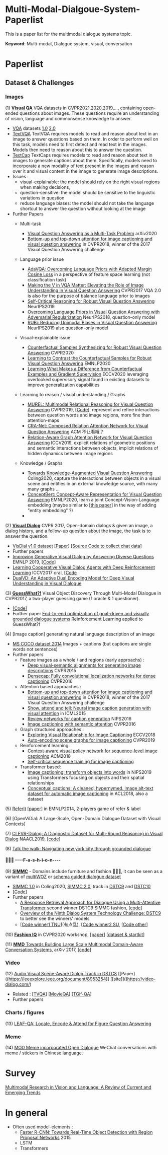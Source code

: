 # Multi-Modal-Dialgoue-System-Paperlist

This is a paper list for the multimodal dialogue systems topic.

**Keyword**: Multi-modal, Dialogue system, visual, conversation

# Paperlist

## Dataset & Challenges

### Images
 
(1) [**Visual QA**](https://visualqa.org/workshop.html) VQA datasets in CVPR2021,2020,2019,..., containing open-ended questions about images. These questions require an understanding of vision, language and commonsense knowledge to answer.
- [VQA](https://visualqa.org/challenge) datasets [1.0](http://arxiv.org/abs/1505.00468) [2.0](https://arxiv.org/abs/1612.00837)
- [TextVQA](https://textvqa.org/paper) TextVQA requires models to read and reason about text in an image to answer questions based on them. In order to perform well on this task, models need to first detect and read text in the images. Models then need to reason about this to answer the question. 
- [TextCap](https://arxiv.org/abs/2003.12462) TextCaps requires models to read and reason about text in images to generate captions about them. Specifically, models need to incorporate a new modality of text present in the images and reason over it and visual content in the image to generate image descriptions.
- Issues : 
  - visual-explainable: the model should rely on the right visual regions when making decisions, 
  - question-sensitive: the model should be sensitive to the linguistic variations in question
  - reduce language biases: the model should not take the language shortcut to answer the question without looking at the image
- Further Papers 
  - Multi-task
    - [Visual Question Answering as a Multi-Task Problem](https://arxiv.org/pdf/2007.01780.pdf) arXiv2020
    - [Bottom-up and top-down attention for image captioning and visual question answering](https://arxiv.org/abs/1707.07998) in CVPR2018, winner of the 2017 Visual Question Answering challenge
  - Language prior issue
    - [AdaVQA: Overcoming Language Priors with Adapted Margin Cosine Loss](https://arxiv.org/pdf/2105.01993.pdf) in a perspective of feature space learning (not classification task)
    - [Making the V in VQA Matter: Elevating the Role of Image Understanding in Visual Question Answering](https://arxiv.org/abs/1612.00837) CVPR2017 VQA 2.0 is also for the purpose of balance language prior to images 
    - [Self-Critical Reasoning for Robust Visual Question Answering](https://arxiv.org/pdf/1905.09998.pdf) NeurIPS2019
    - [Overcoming Language Priors in Visual Question Answering with Adversarial Regularization](https://arxiv.org/pdf/1810.03649.pdf) NeurIPS2018, question-only model
    - [RUBi: Reducing Unimodal Biases in Visual Question Answering](https://arxiv.org/pdf/1906.10169.pdf) NeurIPS2019 also question-only model
  - Visual-explainable issue
    - [Counterfactual Samples Synthesizing for Robust Visual Question Answering](http://arxiv.org/pdf/2003.06576) CVPR2020
    - [Learning to Contrast the Counterfactual Samples for Robust Visual Question Answering](https://www.aclweb.org/anthology/2020.emnlp-main.265.pdf) EMNLP2020
    - [Learning What Makes a Difference from Counterfactual Examples and Gradient Supervision](https://arxiv.org/pdf/2004.09034.pdf) ECCV2020 leveraging overlooked supervisory signal found in existing datasets to improve generalization capabilities
  - Learning to reason / visual understanding / Graphs
    - [MUREL: Multimodal Relational Reasoning for Visual Question Answering](http://arxiv.org/pdf/1902.09487) CVPR2019, [[Code](github.com/Cadene/murel.bootstrap.pytorch)], represent and refine interactions between question words and image regions, more fine than attention-maps
    - [CRA-Net: Composed Relation Attention Network for Visual Question Answering](https://dl.acm.org/doi/10.1145/3343031.3350925) ACM 不让看哦？
    - [Relation-Aware Graph Attention Network for Visual Question Answering](http://arxiv.org/pdf/1903.12314) ICCV2019, explicit relations of geometric positions and semantic interactions between objects, implicit relations of hidden dynamics between image regions
    
  - Knowledge / Graphs
    - [Towards Knowledge-Augmented Visual Question Answering](https://www.aclweb.org/anthology/2020.coling-main.169.pdf) Coling2020, capture the interactions between objects in a visual scene and entities in an external knowledge source, with many many graphs ...
    - [ConceptBert: Concept-Aware Representation for Visual Question Answering](https://www.aclweb.org/anthology/2020.findings-emnlp.44.pdf) EMNLP2020, learn a joint Concept-Vision-Language embedding (maybe similar to [[this paper](https://openreview.net/references/pdf?id=Uhl6chXANP)] in the way of adding "entity embedding" ?)
    - 

(2) [**Visual Dialog**](https://visualdialog.org/) CVPR 2017, Open-domain dialogs & given an image, a dialog history, and a follow-up question about the image, the task is to answer the question. 
-  [VisDial v1.0 dataset](https://visualdialog.org/data) [[Paper](https://arxiv.org/abs/1611.08669)] [[Source Code to collect chat data](https://github.com/batra-mlp-lab/visdial-amt-chat)]
-  Further papers
  - [Improving Generative Visual Dialog by Answering Diverse Questions](https://arxiv.org/pdf/1909.10470.pdf) EMNLP 2019, [[Code](https://github.com/vmurahari3/visdial-diversity)]
  - [Learning Cooperative Visual Dialog Agents with Deep Reinforcement Learning](https://arxiv.org/abs/1703.06585) ICCV2017 oral, [[Code](https://github.com/batra-mlp-lab/visdial-rl)
  - [DualVD: An Adaptive Dual Encoding Model for Deep Visual Understanding in Visual Dialogue](https://arxiv.org/pdf/1911.07251.pdf)

(3) [**GuessWhat?!**](https://openaccess.thecvf.com/content_cvpr_2017/html/de_Vries_GuessWhat_Visual_Object_CVPR_2017_paper.html) Visual Object Discovery Through Multi-Modal Dialogue in CVPR2017, a two-player guessing game (1 oracle & 1 questioner). 
- [[Code]](https://github.com/GuessWhatGame/guesswhat)
- Further paper [End-to-end optimization of goal-driven and visually grounded dialogue systems](https://arxiv.org/abs/1703.05423) Reinforcement Learning applied to GuessWhat?! 

(4) [Image caption] generating natural language description of an image
- [MS COCO dataset 2014](https://arxiv.org/pdf/1405.0312.pdf) Images + captions (but captions are single words not sentences)
- Further papers
  - Feature images as a whole / and regions (early approachs) : 
    - [Deep visual-semantic alignments for generating image descriptions](https://cs.stanford.edu/people/karpathy/deepimagesent/devisagen.pdf) CVPR2015
    - [Densecap: Fully convolutional localization networks for dense captioning](https://cs.stanford.edu/people/karpathy/densecap/) CVPR2016
  - Attention based approaches :
    - [Bottom-up and top-down attention for image captioning and visual question answering](https://arxiv.org/abs/1707.07998) in CVPR2018, winner of the 2017 Visual Question Answering challenge
    - [Show, attend and tell: Neural image caption generation with visual attention](https://arxiv.org/abs/1502.03044) in ICML2015
    - [Review networks for caption generation](https://arxiv.org/abs/1605.07912) NIPS2016
    - [Image captioning with semantic attention](https://arxiv.org/abs/1603.03925) CVPR2016
  - Graph structured approaches :
    - [Exploring Visual Relationship for Image Captioning](https://arxiv.org/abs/1809.07041) ECCV2018
    - [Auto-encoding scene graphs for image captioning](https://arxiv.org/abs/1812.02378) CVPR2019
  - Reinforcement learning:
    - [Context-aware visual policy network for sequence-level image captioning](https://arxiv.org/abs/1808.05864) ACM2018
    - [Self-critical sequence training for image captioning](https://arxiv.org/abs/1612.00563)
  - Transformer based:
    - [Image captioning: transform objects into words](https://papers.nips.cc/paper/2019/file/680390c55bbd9ce416d1d69a9ab4760d-Paper.pdf) in NIPS2019 using Transformers focusing on objects and their spatial relationships
    - [Conceptual captions: A cleaned, hypernymed, image alt-text dataset for automatic image captioning](https://www.aclweb.org/anthology/P18-1238.pdf) in ACL2018, also a dataset

(5) [ReferIt](http://tamaraberg.com/referitgame/) [[paper](http://tamaraberg.com/papers/referit.pdf)] in EMNLP2014, 2-players game of refer & label

(6) [OpenViDial: A Large-Scale, Open-Domain Dialogue Dataset with Visual Contexts]

(7) [CLEVR-Dialog: A Diagnostic Dataset for Multi-Round Reasoning in Visual Dialog](https://www.aclweb.org/anthology/N19-1058) NAACL2019, [[code](https://github.com/satwikkottur/clevr-dialog)]

(8) [Talk the walk: Navigating new york city through grounded dialogue](https://arxiv.org/pdf/1807.03367.pdf)


#### 🌟🌟🌟 ----F-a-s-h-i-o-n----

(9) [**SIMMC**](https://github.com/facebookresearch/simmc) - Domains include furniture and fashion 🌟🌟🌟, it can be seen as a variant of [multiWOZ](https://github.com/budzianowski/multiwoz) or [schema guided dialogue dataset](https://github.com/google-research-datasets/dstc8-schema-guided-dialogue#scheme-representation%5D)
- [SIMMC 1.0](https://arxiv.org/abs/2006.01460) in Coling2020, [SIMMC 2.0](https://arxiv.org/pdf/2104.08667.pdf), track in [DSTC9](https://dstc9.dstc.community/home) and [DSTC10](https://sites.google.com/dstc.community/dstc10/tracks) 
- [[Code](https://github.com/facebookresearch/simmc)] 
- Further papers
  - [A Response Retrieval Approach for Dialogue Using a Multi-Attentive Transformer](https://arxiv.org/abs/2012.08148) second winner DSTC9 SIMMC fashion, [[code](https://github.com/D2KLab/dstc9-SIMMC)]
  - [Overview of the Ninth Dialog System Technology Challenge: DSTC9](https://arxiv.org/pdf/2011.06486.pdf) to better see the winners' models
  - [[Code winner1 TNU](https://github.com/billkunghappy/DSTC_TRACK4_ENTER)](有点乱), [[Code winner2 SU](https://github.com/inkoon/simmc), [[Code other](https://github.com/facebookresearch/simmc/blob/master/DSTC9_SIMMC_RESULTS.md)]

(10) [**Fashion IQ**](https://sites.google.com/view/cvcreative2020/fashion-iq) in CVPR2020 workshop, [[paper](https://arxiv.org/pdf/1905.12794.pdf)] [[dataset & startkit](https://github.com/XiaoxiaoGuo/fashion-iq)] 

(11) [**MMD** Towards Building Large Scale Multimodal Domain-Aware Conversation Systems](https://arxiv.org/abs/1704.00200), arXiv 2017, [[code](https://amritasaha1812.github.io/MMD/)]


### Video
 
(12) [Audio Visual Scene-Aware Dialog Track in DSTC8](http://workshop.colips.org/dstc7/dstc8/Audiovisual_Scene_Aware_Dialog.pdf) [[Paper]((https://ieeexplore.ieee.org/document/8953254)]  [[site]]((https://video-dialog.com/) 
- Related : [[TVQA](https://arxiv.org/abs/1809.01696)] [[MovieQA](http://movieqa.cs.toronto.edu/)] [[TGif-QA](https://arxiv.org/abs/1704.04497)]
- Further papers


### Charts / figures
(13) [LEAF-QA: Locate, Encode & Attend for Figure Question Answering](https://openaccess.thecvf.com/content_WACV_2020/papers/Chaudhry_LEAF-QA_Locate_Encode__Attend_for_Figure_Question_Answering_WACV_2020_paper.pdf)

### Meme
(14) [MOD Meme incorporated Open Dialogue](https://anonymous.4open.science/r/e7eaef6a-b6d5-47c6-896f-93265a0af4b1/README.md) WeChat conversations with meme / stickers in Chinese language.

# Survey
[Multimodal Research in Vision and Language: A Review of Current and Emerging Trends](https://arxiv.org/pdf/2010.09522v2.pdf)


# In general
- Often used model-elements :
  - [Faster R-CNN: Towards Real-Time Object Detection with Region Proposal Networks]() 2015
  - LSTM
  - Transformers

